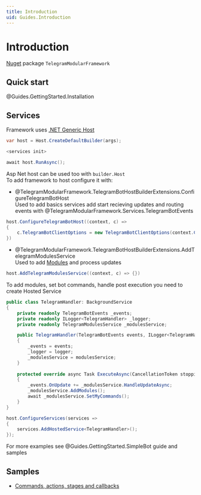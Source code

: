 ```yaml
---
title: Introduction
uid: Guides.Introduction
---
```


# Introduction

[Nuget](https://www.nuget.org/packages/TelegramModularFramework/) package `TelegramModularFramework`

## Quick start

@Guides.GettingStarted.Installation

## Services

Framework uses [.NET Generic Host](https://learn.microsoft.com/en-us/dotnet/core/extensions/generic-host)  

```csharp
var host = Host.CreateDefaultBuilder(args); 

<services init>

await host.RunAsync();
```

Asp Net host can be used too with `builder.Host`  
To add framework to host configure it with:

- @TelegramModularFramework.TelegramBotHostBuilderExtensions.ConfigureTelegramBotHost  
  Used to add basics services add start recieving updates and routing events with
  @TelegramModularFramework.Services.TelegramBotEvents

```csharp
host.ConfigureTelegramBotHost((context, c) =>
{
    c.TelegramBotClientOptions = new TelegramBotClientOptions(context.Configuration["Telegram:Token"]);
})
```

- @TelegramModularFramework.TelegramBotHostBuilderExtensions.AddTelegramModulesService  
  Used to add [Modules](xref:Guides.TelegramModule) and process updates

```csharp
host.AddTelegramModulesService((context, c) => {})
```

To add modules, set bot commands, handle post execution you need to create Hosted Service
```csharp
public class TelegramHandler: BackgroundService
{
    private readonly TelegramBotEvents _events;
    private readonly ILogger<TelegramHandler> _logger;
    private readonly TelegramModulesService _modulesService;

    public TelegramHandler(TelegramBotEvents events, ILogger<TelegramHandler> logger, TelegramModulesService modulesService)
    {
        _events = events;
        _logger = logger;
        _modulesService = modulesService;
    }
    
    protected override async Task ExecuteAsync(CancellationToken stoppingToken)
    {
        _events.OnUpdate += _modulesService.HandleUpdateAsync;
        _modulesService.AddModules();
        await _modulesService.SetMyCommands();
    }
}
```
```csharp
host.ConfigureServices(services =>
{
    services.AddHostedService<TelegramHandler>();
});
```
For more examples see @Guides.GettingStarted.SimpleBot guide and samples

## Samples

- [Commands, actions, stages and callbacks](https://github.com/Neisvestney/TelegramModularFramework/tree/master/samples/TelegramModularFramework.Sample)